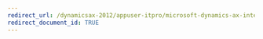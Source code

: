 ```yaml
---
redirect_url: /dynamicsax-2012/appuser-itpro/microsoft-dynamics-ax-intelligent-data-management-framework-idmf
redirect_document_id: TRUE 
---  
```

